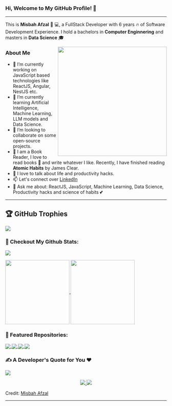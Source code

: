 ### Hi, Welcome to My GitHub Profile! 👋
---

This is **Misbah Afzal** 👧 💻, a FullStack Developer with 6 years 🔥 of Software Development Experience. I hold a bachelors in **Computer Enginnering** and masters in **Data Science** 🎓

<img src="https://github.com/misbahafzal/misbahafzal/assets/38649139/76ae7d92-07e2-46a6-a137-e7c2810569e7" align="right" height="340" width="340">

### About Me

- 🔭 I’m currently working on JavaScript based technologies like ReactJS, Angular, NestJS etc.
- 🌱 I’m currently learning Artificial Intelligence, Machine Learning, LLM models and Data Science. 
- 👯 I’m looking to collaborate on some open-source projects.
- 💬 I am a Book Reader, I love to read books 📕 and write whatever I like. Recently, I have finished reading **Atomic Habits** by James Clear.
- 🥂 I love to talk about life and productivity hacks.
- 📫 Let's connect over [LinkedIn](https://www.linkedin.com/in/misbahafzalk/)
- 🫧 Ask me about: ReactJS, JavaScript, Machine Learning, Data Science, Productivity hacks and science of habits 💕

---

## 🏆 GitHub Trophies
[![](https://github-profile-trophy.vercel.app/?username=misbahafzal&theme=light)](https://github.com/ryo-ma/github-profile-trophy)

### 🐥 Checkout My Github Stats:
![](https://github-readme-streak-stats.herokuapp.com/?user=misbahafzal&theme=dark&hide_border=false&card_width=1000)

<a href="https://github-readme-stats.vercel.app/api?username=misbahafzal&show_icons=true&theme=dracula&hide_border=true">
  <img height=200 align="center" src="https://github-readme-stats.vercel.app/api?username=misbahafzal&show_icons=true&theme=dracula&hide_border=true&rank_icon=github" />
</a>
<a href="https://github-readme-stats.vercel.app/api/top-langs/?username=misbahafzal">
  <img height=200 align="center" src="https://github-readme-stats.vercel.app/api/top-langs/?username=misbahafzal&layout=compact&theme=dark&hide_border=true&langs_count=8&card_width=300" />
</a>


### 🍹 Featured Repositories:
<a href="https://github.com/misbahafzal/Coding_Challenges">
  <img align="center" src="https://github-readme-stats.vercel.app/api/pin/?username=misbahafzal&repo=Coding_Challenges&show_owner=true" />
</a>
<a href="https://github.com/misbahafzal/Web_Scrapping_Projects">
  <img align="center" src="https://github-readme-stats.vercel.app/api/pin/?username=misbahafzal&repo=Web_Scrapping_Projects&show_owner=true" />
</a>
<a href="https://github.com/misbahafzal/Machine_Learning">
  <img align="center" src="https://github-readme-stats.vercel.app/api/pin/?username=misbahafzal&repo=Machine_Learning&show_owner=true" />
</a>
<a href="https://github.com/misbahafzal/=ReactJS-Projects">
  <img align="center" src="https://github-readme-stats.vercel.app/api/pin/?username=misbahafzal&repo=ReactJS-Projects&show_owner=true" />
</a>

### ✍️ A Developer's Quote for You ❤
![](https://quotes-github-readme.vercel.app/api?type=horizontal&theme=radical)

<p id="socialIcons" align="center">
    <a href="https://www.linkedin.com/in/misbahafzalk/" alt="LinkedIn">
        <img src="https://img.shields.io/badge/-LinkedIn-blue?style=flat-square&logo=linkedin" />
    </a>
    <a href="https://www.hackerrank.com/profile/misbahafzal_k" alt="HackerRank">
        <img src="https://img.shields.io/badge/-HackerRank-3a424f?style=flat-square&logo=hackerrank" />
    </a>
  
</p>

[github]: https://github.com/misbahafzal
[linkedin]: https://www.linkedin.com/in/misbahafzalk/
[hackerrank]: https://www.hackerrank.com/profile/misbahafzal_k

Credit: [Misbah Afzal](https://github.com/misbahafzal)

---
